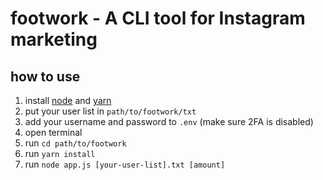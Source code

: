 # footwork - A CLI tool for Instagram marketing

## how to use

1. install [node](https://nodejs.org/en) and [yarn](https://classic.yarnpkg.com/lang/en/docs/install/)
1. put your user list in `path/to/footwork/txt`
1. add your username and password to `.env` (make sure 2FA is disabled)
1. open terminal
1. run `cd path/to/footwork`
1. run `yarn install`
1. run `node app.js [your-user-list].txt [amount]`